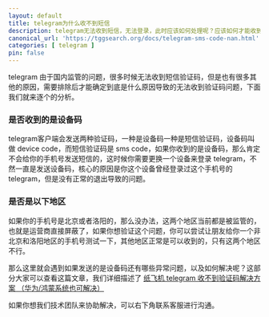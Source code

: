 ```yaml
---
layout: default
title: telegram为什么收不到短信
description: telegram无法收到短信，无法登录，此时应该如何处理呢？应该如何才能收到telegram短信验证码登录呢？
canonical_url: 'https://tggsearch.org/docs/telegram-sms-code-nan.html'
categories: [ telegram ]
pin: false
---
```

telegram 由于国内监管的问题，很多时候无法收到短信验证码，但是也有很多其他的原因，需要排除后才能确定到底是什么原因导致的无法收到验证码问题，下面我们就来逐个的分析。

### 是否收到的是设备码
telegram客户端会发送两种验证码，一种是设备码一种是短信验证码，设备码叫做 device code，而短信验证码是 sms code，如果你收到的是设备码，那么肯定不会给你的手机号发送短信的，这时候你需要更换一个设备来登录 telegram，不然一直是发送设备码，核心的原因是你这个设备曾经登录过这个手机号的 telegram，但是没有正常的退出导致的问题。

### 是否是以下地区
如果你的手机号是北京或者洛阳的，那么没办法，这两个地区当前都是被监管的，也就是运营商直接屏蔽了，如果你想验证这个问题，你可以尝试让朋友给你一个非北京和洛阳地区的手机号测试一下，其他地区正常是可以收到的，只有这两个地区不行。

那么这里就会遇到如果发送的是设备码还有哪些异常问题，以及如何解决呢？这部分大家可以查看这篇文章，我们详细描述了 [纸飞机 telegram 收不到验证码解决方案 （华为/鸿蒙系统也可解决）](./telegram-no-sms-cdeo.html)

如果你想我们技术团队来协助解决，可以右下角联系客服进行沟通。